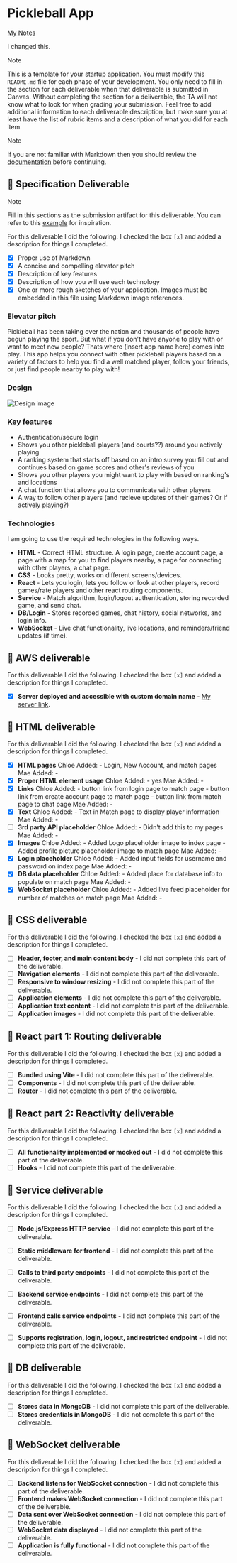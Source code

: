 # Pickleball App

[My Notes](notes.md)

I changed this.


> [!NOTE]
>  This is a template for your startup application. You must modify this `README.md` file for each phase of your development. You only need to fill in the section for each deliverable when that deliverable is submitted in Canvas. Without completing the section for a deliverable, the TA will not know what to look for when grading your submission. Feel free to add additional information to each deliverable description, but make sure you at least have the list of rubric items and a description of what you did for each item.

> [!NOTE]
>  If you are not familiar with Markdown then you should review the [documentation](https://docs.github.com/en/get-started/writing-on-github/getting-started-with-writing-and-formatting-on-github/basic-writing-and-formatting-syntax) before continuing.

## 🚀 Specification Deliverable

> [!NOTE]
>  Fill in this sections as the submission artifact for this deliverable. You can refer to this [example](https://github.com/webprogramming260/startup-example/blob/main/README.md) for inspiration.

For this deliverable I did the following. I checked the box `[x]` and added a description for things I completed.

- [x] Proper use of Markdown
- [x] A concise and compelling elevator pitch
- [x] Description of key features
- [x] Description of how you will use each technology
- [x] One or more rough sketches of your application. Images must be embedded in this file using Markdown image references.

### Elevator pitch

Pickleball has been taking over the nation and thousands of people have begun playing the sport. But what if you don't have anyone to play with or want to meet new people? Thats where (insert app name here) comes into play. This app helps you connect with other pickleball players based on a variety of factors to help you find a well matched player, follow your friends, or just find people nearby to play with!

### Design

![Design image](Images/PageOutline.png)

### Key features

- Authentication/secure login
- Shows you other pickleball players (and courts??) around you actively playing
- A ranking system that starts off based on an intro survey you fill out and continues based on game scores and other's reviews of you
- Shows you other players you might want to play with based on ranking's and locations
- A chat function that allows you to communicate with other players
- A way to follow other players (and recieve updates of their games? Or if actively playing?)

### Technologies

I am going to use the required technologies in the following ways.

- **HTML** - Correct HTML structure. A login page, create account page, a page with a map for you to find players nearby, a page for connecting with other players, a chat page.
- **CSS** - Looks pretty, works on different screens/devices.
- **React** - Lets you login, lets you follow or look at other players, record games/rate players and other react routing components.
- **Service** - Match algorithm, login/logout authentication, storing recorded game, and send chat.
- **DB/Login** - Stores recorded games, chat history, social networks, and login info.
- **WebSocket** - Live chat functionality, live locations, and reminders/friend updates (if time).

## 🚀 AWS deliverable

For this deliverable I did the following. I checked the box `[x]` and added a description for things I completed.

- [x] **Server deployed and accessible with custom domain name** - [My server link](https://yourdomainnamehere.click).

## 🚀 HTML deliverable

For this deliverable I did the following. I checked the box `[x]` and added a description for things I completed.

- [x] **HTML pages** 
        Chloe Added:
            - Login, New Account, and match pages
        Mae Added:
            - 
- [x] **Proper HTML element usage**
        Chloe Added:
            - yes
        Mae Added:
            - 
- [x] **Links**
        Chloe Added:
            - button link from login page to match page
            - button link from create account page to match page
            - button link from match page to chat page
        Mae Added:
            - 
- [x] **Text**
        Chloe Added:
            - Text in Match page to display player information
        Mae Added:
            - 
- [ ] **3rd party API placeholder**
        Chloe Added:
            - Didn't add this to my pages
        Mae Added:
            - 
- [x] **Images**
        Chloe Added:
            - Added Logo placeholder image to index page
            - Added profile picture placeholder image to match page
        Mae Added:
            - 
- [x] **Login placeholder**
        Chloe Added:
            - Added input fields for username and password on index page
        Mae Added:
            - 
- [x] **DB data placeholder**
        Chloe Added:
            - Added place for database info to populate on match page
        Mae Added:
            - 
- [x] **WebSocket placeholder**
        Chloe Added:
            - Added live feed placeholder for number of matches on match page
        Mae Added:
            - 

## 🚀 CSS deliverable

For this deliverable I did the following. I checked the box `[x]` and added a description for things I completed.

- [ ] **Header, footer, and main content body** - I did not complete this part of the deliverable.
- [ ] **Navigation elements** - I did not complete this part of the deliverable.
- [ ] **Responsive to window resizing** - I did not complete this part of the deliverable.
- [ ] **Application elements** - I did not complete this part of the deliverable.
- [ ] **Application text content** - I did not complete this part of the deliverable.
- [ ] **Application images** - I did not complete this part of the deliverable.

## 🚀 React part 1: Routing deliverable

For this deliverable I did the following. I checked the box `[x]` and added a description for things I completed.

- [ ] **Bundled using Vite** - I did not complete this part of the deliverable.
- [ ] **Components** - I did not complete this part of the deliverable.
- [ ] **Router** - I did not complete this part of the deliverable.

## 🚀 React part 2: Reactivity deliverable

For this deliverable I did the following. I checked the box `[x]` and added a description for things I completed.

- [ ] **All functionality implemented or mocked out** - I did not complete this part of the deliverable.
- [ ] **Hooks** - I did not complete this part of the deliverable.

## 🚀 Service deliverable

For this deliverable I did the following. I checked the box `[x]` and added a description for things I completed.

- [ ] **Node.js/Express HTTP service** - I did not complete this part of the deliverable.
- [ ] **Static middleware for frontend** - I did not complete this part of the deliverable.
- [ ] **Calls to third party endpoints** - I did not complete this part of the deliverable.
- [ ] **Backend service endpoints** - I did not complete this part of the deliverable.
- [ ] **Frontend calls service endpoints** - I did not complete this part of the deliverable.
- [ ] **Supports registration, login, logout, and restricted endpoint** - I did not complete this part of the deliverable.


## 🚀 DB deliverable

For this deliverable I did the following. I checked the box `[x]` and added a description for things I completed.

- [ ] **Stores data in MongoDB** - I did not complete this part of the deliverable.
- [ ] **Stores credentials in MongoDB** - I did not complete this part of the deliverable.

## 🚀 WebSocket deliverable

For this deliverable I did the following. I checked the box `[x]` and added a description for things I completed.

- [ ] **Backend listens for WebSocket connection** - I did not complete this part of the deliverable.
- [ ] **Frontend makes WebSocket connection** - I did not complete this part of the deliverable.
- [ ] **Data sent over WebSocket connection** - I did not complete this part of the deliverable.
- [ ] **WebSocket data displayed** - I did not complete this part of the deliverable.
- [ ] **Application is fully functional** - I did not complete this part of the deliverable.
